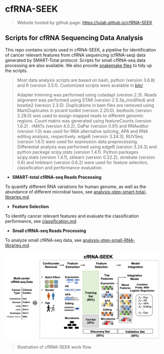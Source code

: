 # cfRNA-SEEK

> Website hosted by github page: https://lulab.github.io/cfRNA-SEEK

## Scripts for cfRNA Sequencing Data Analysis

This repo contains scripts used in cfRNA-SEEK, a pipeline for identification of cancer relevant features from cfRNA sequencing (cfRNA-seq) data generated by SMART-Total protocol.  Scripts for small cfRNA-seq data processing are also available.
We also provide [snakemake files](https://github.com/lulab/cfRNA-SEEK/blob/master/snakefiles/) to tidy up the scripts.

> Most data analysis scripts are based on bash, python (version 3.6.8) and R (version 3.5.1). 
> Customized scripts were available in [bin/](https://github.com/lulab/cfRNA-SEEK/blob/master/bin).
>
> Adapter trimming was performed using cutadapt (version 2.3). Reads alignment was performed using STAR (version 2.5.3a_modified) and bowtie2 (version 2.3.5). Duplications in bam files are removed using MarkDuplicates in picard toolkit (version 2.20.0). bedtools (version 2.28.0) was used to assign mapped reads to different genomic regions. Count matrix was generated using featureCounts (version 1.6.2) . rMATs (version 4.0.2),  DaPar (version 0.91) and RNAeditor (version 1.0) was used for RNA alternative splicing, APA and RNA editing analysis, respectively. edgeR (version 3.24.3), RUVSeq (version 1.6.1) were used for expression data preprocessing. Differential analysis was performed using edgeR (version 3.24.3) and python package scipy.stats (version 1.4.1). Python packages scipy.stats (version 1.4.1), sklearn (version 0.22.2), skrebate (version 0.6) and imblearn (version 0.6.2) were used for feature selection, classification and performance evaluation. 


- **SMART-total cfRNA-seq Reads Processing**

To quantify different RNA variations for human genome, as well as the abundance of different microbial taxos, see [analysis-step-smart-total-libraries.md](analysis-step-smart-total-libraries.md).

- **Feature Selection**

To identify cancer relevant features and evaluate the classification performance, see [classification.md](classification.md).

- **Small cfRNA-seq Reads Processing**

To analyze small cfRNA-seq data, see [analysis-step-small-RNA-libraries.md](analysis-step-small-RNA-libraries.md).





![cfRNA-SEEK Pipeline](cfRNA-SEEK.png)
> Illustration of cfRNA-SEEK work flow


